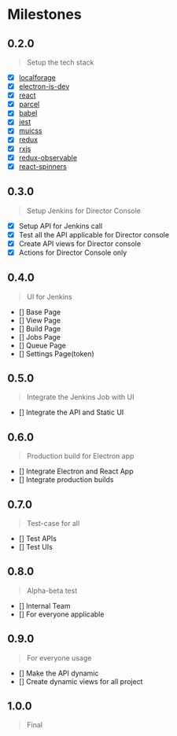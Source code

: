 # Milestones

## 0.2.0
> Setup the tech stack

* [x] [localforage](https://localforage.github.io/localForage)
* [x] [electron-is-dev](https://github.com/sindresorhus/electron-is-dev)
* [x] [react](https://reactjs.org/)
* [x] [parcel](https://parceljs.org/)
* [x] [babel](https://github.com/babel/babel-preset-env)
* [x] [jest](https://facebook.github.io/jest/)
* [x] [muicss](https://www.muicss.com/)
* [x] [redux](https://redux.js.org/)
* [x] [rxjs](http://reactivex.io/rxjs/)
* [x] [redux-observable](https://redux-observable.js.org/)
* [x] [react-spinners](https://github.com/davidhu2000/react-spinners)

## 0.3.0
> Setup Jenkins for Director Console

* [x] Setup API for Jenkins call
* [x] Test all the API applicable for Director console
* [x] Create API views for Director console
* [x] Actions for Director Console only

## 0.4.0
> UI for Jenkins

* [] Base Page
* [] View Page
* [] Build Page
* [] Jobs Page
* [] Queue Page
* [] Settings Page(token)

## 0.5.0
> Integrate the Jenkins Job with UI

* [] Integrate the API and Static UI

## 0.6.0
> Production build for Electron app

* [] Integrate Electron and React App
* [] Integrate production builds

## 0.7.0
> Test-case for all

* [] Test APIs
* [] Test UIs

## 0.8.0
> Alpha-beta test

* [] Internal Team
* [] For everyone applicable

## 0.9.0
> For everyone usage

* [] Make the API dynamic
* [] Create dynamic views for all project

## 1.0.0
> Final